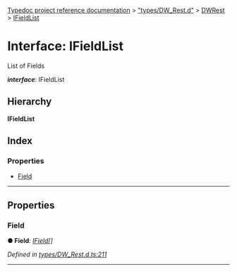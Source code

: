 [Typedoc project reference documentation](../README.md) > ["types/DW_Rest.d"](../modules/_types_dw_rest_d_.md) > [DWRest](../modules/_types_dw_rest_d_.dwrest.md) > [IFieldList](../interfaces/_types_dw_rest_d_.dwrest.ifieldlist.md)

# Interface: IFieldList

List of Fields

*__interface__*: IFieldList

## Hierarchy

**IFieldList**

## Index

### Properties

* [Field](_types_dw_rest_d_.dwrest.ifieldlist.md#field)

---

## Properties

<a id="field"></a>

###  Field

**● Field**: *[IField](_types_dw_rest_d_.dwrest.ifield.md)[]*

*Defined in [types/DW_Rest.d.ts:211](https://github.com/DocuWare/REST-Sample-TS/blob/0222c3e/src/types/DW_Rest.d.ts#L211)*

___

